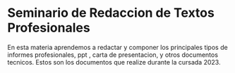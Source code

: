 # Seminario de Redaccion de Textos Profesionales
En esta materia aprendemos a redactar y componer los principales tipos de informes profesionales, ppt , carta de presentacion, y otros documentos tecnicos.
Estos son los documentos que realize durante la cursada 2023.
